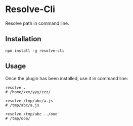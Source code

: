 # Resolve-Cli

Resolve path in command line.

## Installation

```
npm install -g resolve-cli
```

## Usage

Once the plugin has been installed, use it in command line:

```
resolve .
# /home/xxx/yyy/zzz/
```

```
resolve /tmp/abc/a.js
# /tmp/abc/a.js
```

```
resolve /tmp/abc ../ooo
# /tmp/ooo/
```